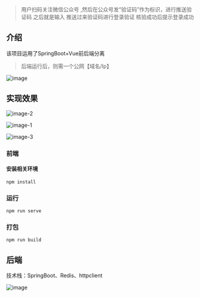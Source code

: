 
> 用户扫码关注微信公众号 ,然后在公众号发“验证码”作为标识，进行推送验证码
> 之后就是输入 推送过来验证码进行登录验证
> 核验成功后提示登录成功

## 介绍

该项目运用了SpringBoot+Vue前后端分离

>后端运行后，则需一个公网【域名/Ip】

![image](https://github.com/user-attachments/assets/2ec05898-9e27-4c93-8a11-2d81c7cbb0fc)

## 实现效果

![image-2](https://github.com/user-attachments/assets/bea588de-0128-4edf-8ade-a9c89a6360f2)


![image-1](https://github.com/user-attachments/assets/cf8ca854-f01d-41a6-acd9-af94063ed2df)


![image-3](https://github.com/user-attachments/assets/c2994651-6cb0-4259-859e-8cc5f251a511)


### 前端
#### 安装相关环境
```
npm install
```

### 运行
```
npm run serve
```

### 打包
```
npm run build
```

## 后端

技术栈：SpringBoot、Redis、httpclient

![image](https://github.com/user-attachments/assets/a75e7876-0fc7-4f9c-9675-0af0a871dfde)
